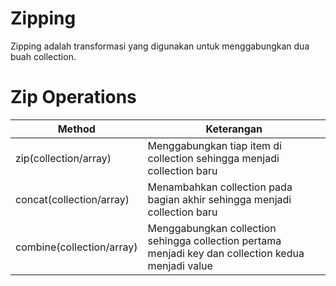 # Zipping

Zipping adalah transformasi yang digunakan untuk menggabungkan dua buah collection.

# Zip Operations

| Method | Keterangan |
| --- | --- |
| zip(collection/array) | Menggabungkan tiap item di collection sehingga menjadi collection baru |
| concat(collection/array) | Menambahkan collection pada bagian akhir sehingga menjadi collection baru |
| combine(collection/array) | Menggabungkan collection sehingga collection pertama menjadi key dan collection kedua menjadi value |